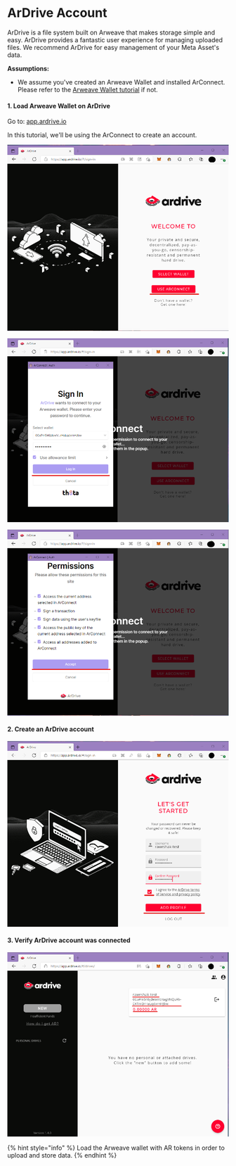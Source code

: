 # ArDrive Account

ArDrive is a file system built on Arweave that makes storage simple and easy. ArDrive provides a fantastic user experience for managing uploaded files. We recommend ArDrive for easy management of your Meta Asset's data.

**Assumptions:**

* We assume you've created an Arweave Wallet and installed ArConnect. Please refer to the [Arweave Wallet tutorial](./) if not.

#### 1. Load Arweave Wallet on ArDrive

Go to: [app.ardrive.io](https://app.ardrive.io/#/sign-in)

In this tutorial, we'll be using the ArConnect to create an account.

![Select "Use ArConnect"](<../../../../.gitbook/assets/image (9) (1).png>)

![Log in using ArConnect](<../../../../.gitbook/assets/image (12) (1).png>)

![Accept the permissions](<../../../../.gitbook/assets/image (8) (1).png>)

#### 2. Create an ArDrive account

![Create a new ArDrive account](<../../../../.gitbook/assets/image (42) (1) (1).png>)

#### 3. Verify ArDrive account was connected

![Confirm your wallet is logged in with the account](<../../../../.gitbook/assets/image (14) (1).png>)

{% hint style="info" %}
Load the Arweave wallet with AR tokens in order to upload and store data.
{% endhint %}
